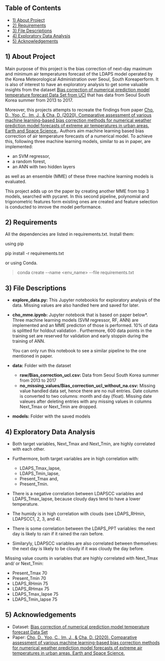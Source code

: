## Table of Contents

* [1) About Project](#about)
* [2) Requirements](#installation)
* [3) File Descriptions](#file)
* [4) Exploratory Data Analysis](#analysis)
* [5) Acknowledgements](#acknowledgements)

## 1) About Project <a class="anchor" id="about"></a>

Main purpose of this project is the bias correction of next-day maximum and minimum air temperatures forecast of the LDAPS model operated by the Korea Meteorological Administration over Seoul, South Koreaperform. It is also of interest to have an exploratory analysis to get some valuable insights from the dataset [Bias correction of numerical prediction model temperature forecast Data Set from UCI](https://archive.ics.uci.edu/ml/datasets/Bias+correction+of+numerical+prediction+model+temperature+forecast#) that has data from Seoul South Korea summer from 2013 to 2017.

Moreover, this projects attempts to recreate the findings from paper [Cho, D., Yoo, C., Im, J., & Cha, D. (2020). Comparative assessment of various machine learning-based bias correction methods for numerical weather prediction model forecasts of extreme air temperatures in urban areas. Earth and Space Science.](https://agupubs.onlinelibrary.wiley.com/doi/epdf/10.1029/2019EA000740). Authors aim machine learning based bias correction of air temperature forecasts of a numerical model. To achieve this, following three machine learning models, similar to as in paper, are implemented:

* an SVM regressor,
* a random forest,
* an ANN with two hidden layers

as well as an ensemble (MME) of these three machine learning models is evaluated.

This project adds up on the paper by creating another MME from top 3 models, searched with pycaret. In this second pipeline, polynomial and trigonometric features form existing ones are created and feature selection is conducted to imrove the model performance.

## 2) Requirements <a class="anchor" id="installation"></a>

All the dependencies are listed in requirements.txt. Install them: 

using pip
> 
pip install -r requirements.txt

or using Conda.
> 
> conda create --name <env_name> --file requirements.txt


## 3) File Descriptions <a class="anchor" id="file"></a>

* **explore\_data.py:** This Jupyter notebookis for exploratory analysis of the data. Missing values are also handled here and saved for later.

* **cho\_mme.ipynb:** Jupyter notebook that is based on paper below*. Three machine learning models (SVM regressor, RF, ANN) are implemented and an MME predicton of those is performed. 10% of data is splitted for holdout validation . Furthermore, 600 data points in the training set are reserved for validation and early stoppin during the training of ANN.

	You can only run this notebook to see a similar pipeline to the one mentioned in paper.

* **data:** Folder with the dataset
	* **raw/Bias\_correction\_ucl.csv:** Data from Seoul South Korea summer from 2013 to 2017
	* **no\_missing_values/Bias\_correction\_ucl\_without\_na.csv:** Missing value handled data set, hence there are no null entries. Date column is converted to two columns: month and day  (float). Missing date valeues after deleting entries with any missing values in columns Next_Tmax or Next_Tmin are dropped.
* **models:** Folder with the saved models

## 4) Exploratory Data Analysis <a class="anchor" id="analysis"></a>

* Both target variables, Next\_Tmax and Next\_Tmin, are highly correlated with each other.
* Furthermore, both target variables are in high correlation with:
	* LDAPS\_Tmax\_lapse,
	* LDAPS\_Tmin\_lapse,
	* Present\_Tmax and,
	* Present\_Tmin.

* There is a negative correlation between LDAPSCC variables and LDAPS\_Tmax\_lapse, because cloudy days tend to have a lower temperature.
	

* The humidy is in high correlation with clouds (see LDAPS\_RHmin, LDAPSCC1, 2, 3, and 4).
* There is some correlation between the LDAPS\_PPT variables: the next day is likely to rain if it rained the rain before.
* Similaryly, LDAPSCC variables are also correlated between themselves: the next day is likely to be cloudy if it was cloudy the day before.

Missing value counts in variables that are highly correlated with Next\_Tmax and/ or Next\_Tmin:

* Present_Tmax 70
* Present_Tmin 70
* LDAPS_RHmin 75
* LDAPS_RHmax 75
* LDAPS_Tmax_lapse 75
* LDAPS_Tmin_lapse 75


## 5) Acknowledgements <a class="anchor" id="acknowledgements"></a>
* Dataset: [Bias correction of numerical prediction model temperature forecast Data Set](https://archive.ics.uci.edu/ml/datasets/Bias+correction+of+numerical+prediction+model+temperature+forecast#)
* Paper: [Cho, D., Yoo, C., Im, J., & Cha, D. (2020). Comparative assessment of various machine learning-based bias correction methods for numerical weather prediction model forecasts of extreme air temperatures in urban areas. Earth and Space Science.](https://agupubs.onlinelibrary.wiley.com/doi/epdf/10.1029/2019EA000740) 
